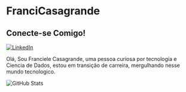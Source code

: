 # FranciCasagrande

## Conecte-se Comigo!
[![LinkedIn](https://img.shields.io/badge/LinkedIn-000?style=for-the-badge&logo=linkedin&logoColor=0E76A8)](https://www.linkedin.com/in/franciele-maria-casagrande-b49840161/)

Olá, Sou Franciele Casagrande, uma pessoa curiosa por tecnologia e Ciencia de Dados, estou em transição de carreira, mergulhando nesse mundo tecnologico.

![GitHub Stats](https://github-readme-stats.vercel.app/api?username=FranciCasagrande&theme=transparent&bg_color=000&border_color=30A3DC&show_icons=true&icon_color=30A3DC&title_color=E94D5F&text_color=FFF)